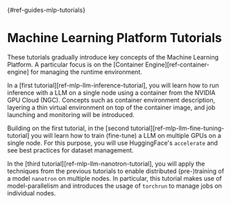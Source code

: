 [](){#ref-guides-mlp-tutorials}
# Machine Learning Platform Tutorials

These tutorials gradually introduce key concepts of the Machine Learning Platform. A particular focus is on the [Container Engine][ref-container-engine] for managing the runtime environment.

In a [first tutorial][ref-mlp-llm-inference-tutorial], you will learn how to run inference with a LLM on a single node using a container from the NVIDIA GPU Cloud (NGC). Concepts such as container environment description, layering a thin virtual environment on top of the container image, and job launching and monitoring will be introduced.

Building on the first tutorial, in the [second tutorial][ref-mlp-llm-fine-tuning-tutorial] you will learn how to train (fine-tune) a LLM on multiple GPUs on a single node. For this purpose, you will use HuggingFace's `accelerate` and see best practices for dataset management.

In the [third tutorial][ref-mlp-llm-nanotron-tutorial], you will apply the techniques from the previous tutorials to enable distributed (pre-)training of a model `nanotron` on multiple nodes. In particular, this tutorial makes use of model-parallelism and introduces the usage of `torchrun` to manage jobs on individual nodes.
